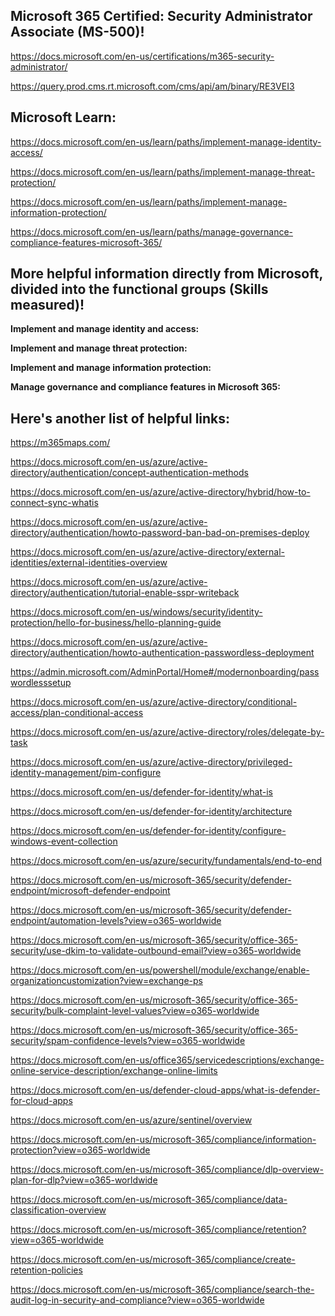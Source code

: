 Microsoft 365 Certified: Security Administrator Associate (MS-500)!
------------------

https://docs.microsoft.com/en-us/certifications/m365-security-administrator/

https://query.prod.cms.rt.microsoft.com/cms/api/am/binary/RE3VEI3


Microsoft Learn:
----------------

https://docs.microsoft.com/en-us/learn/paths/implement-manage-identity-access/

https://docs.microsoft.com/en-us/learn/paths/implement-manage-threat-protection/

https://docs.microsoft.com/en-us/learn/paths/implement-manage-information-protection/

https://docs.microsoft.com/en-us/learn/paths/manage-governance-compliance-features-microsoft-365/


More helpful information directly from Microsoft, divided into the functional groups (Skills measured)!
-------------------

**Implement and manage identity and access:**

**Implement and manage threat protection:**

**Implement and manage information protection:**

**Manage governance and compliance features in Microsoft 365:**


Here's another list of helpful links:
----------------

https://m365maps.com/

https://docs.microsoft.com/en-us/azure/active-directory/authentication/concept-authentication-methods

https://docs.microsoft.com/en-us/azure/active-directory/hybrid/how-to-connect-sync-whatis

https://docs.microsoft.com/en-us/azure/active-directory/authentication/howto-password-ban-bad-on-premises-deploy

https://docs.microsoft.com/en-us/azure/active-directory/external-identities/external-identities-overview

https://docs.microsoft.com/en-us/azure/active-directory/authentication/tutorial-enable-sspr-writeback

https://docs.microsoft.com/en-us/windows/security/identity-protection/hello-for-business/hello-planning-guide

https://docs.microsoft.com/en-us/azure/active-directory/authentication/howto-authentication-passwordless-deployment

https://admin.microsoft.com/AdminPortal/Home#/modernonboarding/passwordlesssetup

https://docs.microsoft.com/en-us/azure/active-directory/conditional-access/plan-conditional-access

https://docs.microsoft.com/en-us/azure/active-directory/roles/delegate-by-task

https://docs.microsoft.com/en-us/azure/active-directory/privileged-identity-management/pim-configure

https://docs.microsoft.com/en-us/defender-for-identity/what-is

https://docs.microsoft.com/en-us/defender-for-identity/architecture

https://docs.microsoft.com/en-us/defender-for-identity/configure-windows-event-collection

https://docs.microsoft.com/en-us/azure/security/fundamentals/end-to-end

https://docs.microsoft.com/en-us/microsoft-365/security/defender-endpoint/microsoft-defender-endpoint

https://docs.microsoft.com/en-us/microsoft-365/security/defender-endpoint/automation-levels?view=o365-worldwide

https://docs.microsoft.com/en-us/microsoft-365/security/office-365-security/use-dkim-to-validate-outbound-email?view=o365-worldwide

https://docs.microsoft.com/en-us/powershell/module/exchange/enable-organizationcustomization?view=exchange-ps

https://docs.microsoft.com/en-us/microsoft-365/security/office-365-security/bulk-complaint-level-values?view=o365-worldwide

https://docs.microsoft.com/en-us/microsoft-365/security/office-365-security/spam-confidence-levels?view=o365-worldwide

https://docs.microsoft.com/en-us/office365/servicedescriptions/exchange-online-service-description/exchange-online-limits

https://docs.microsoft.com/en-us/defender-cloud-apps/what-is-defender-for-cloud-apps

https://docs.microsoft.com/en-us/azure/sentinel/overview

https://docs.microsoft.com/en-us/microsoft-365/compliance/information-protection?view=o365-worldwide

https://docs.microsoft.com/en-us/microsoft-365/compliance/dlp-overview-plan-for-dlp?view=o365-worldwide

https://docs.microsoft.com/en-us/microsoft-365/compliance/data-classification-overview

https://docs.microsoft.com/en-us/microsoft-365/compliance/retention?view=o365-worldwide

https://docs.microsoft.com/en-us/microsoft-365/compliance/create-retention-policies

https://docs.microsoft.com/en-us/microsoft-365/compliance/search-the-audit-log-in-security-and-compliance?view=o365-worldwide
